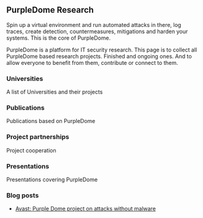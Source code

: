 ## PurpleDome Research

Spin up a virtual environment and run automated attacks in there, log traces, create detection, countermeasures, mitigations and harden your systems. This is the core of PurpleDome. 

PurpleDome is a platform for IT security research. This page is to collect all PurpleDome based research projects. Finished and ongoing ones. And to allow everyone to benefit from them, contribute or connect to them.


### Universities

A list of Universities and their projects

### Publications

Publications based on PurpleDome

### Project partnerships

Project cooperation

### Presentations

Presentations covering PurpleDome

### Blog posts

* [Avast: Purple Dome project on attacks without malware](https://decoded.avast.io/thorstensick/purple-dome-project-on-attacks-without-malware/)


